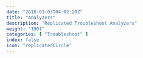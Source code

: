 ```yaml
---
date: "2018-03-03T04:02:20Z"
title: "Analyzers"
description: "Replicated Troubleshoot Analyzers"
weight: "1901"
categories: [ "Troubleshoot" ]
index: false
icon: "replicatedCircle"
---
```


